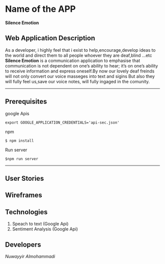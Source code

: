 # Name of the APP
**Silence Emotion**


## Web Application Description 
As a developer, i highly feel that i exist to help,encourage,develop ideas to the world and direct them to all people whoever they are deaf,blind ...etc
**Silence Emotion** is a communication application to emphasise that communication is not dependent on one’s ability to hear; it’s on one’s ability to receive information and express oneself.By now our lovely deaf freinds will not only convert our voice masseges into text and sigins But also they will fully feel us,save our voice notes, will fully ingaged in the comunity.

---
## Prerequisites
google Apis

```
export GOOGLE_APPLICATION_CREDENTIALS='api-sec.json'
```
npm  
```
$ npm install
```

Run server
```
$npm run server
```

---
## User Stories




## Wireframes





## Technologies
1. Speach to text (Google Api)
2. Sentiment Analysis (Google Api)


## Developers
*Nuwayyir Almohammadi*

